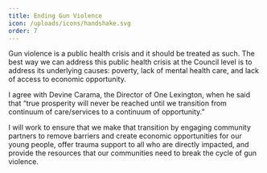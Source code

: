 ```yaml
---
title: Ending Gun Violence
icon: /uploads/icons/handshake.svg
order: 7
---
```


Gun violence is a public health crisis and it should be treated as such. The best way we can address this public health crisis at the Council level is to address its underlying causes: poverty, lack of mental health care, and lack of access to economic opportunity.

I agree with Devine Carama, the Director of One Lexington, when he said that “true prosperity will never be reached until we transition from continuum of care/services to a continuum of opportunity.”

I will work to ensure that we make that transition by engaging community partners to remove barriers and create economic opportunities for our young people, offer trauma support to all who are directly impacted, and provide the resources that our communities need to break the cycle of gun violence.
